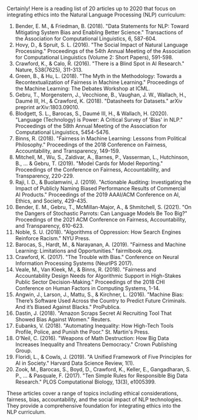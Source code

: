 Certainly! Here is a reading list of 20 articles up to 2020 that focus on integrating ethics into the Natural Language Processing (NLP) curriculum:

1. Bender, E. M., & Friedman, B. (2018). "Data Statements for NLP: Toward Mitigating System Bias and Enabling Better Science." Transactions of the Association for Computational Linguistics, 6, 587-604.
2. Hovy, D., & Spruit, S. L. (2016). "The Social Impact of Natural Language Processing." Proceedings of the 54th Annual Meeting of the Association for Computational Linguistics (Volume 2: Short Papers), 591-598.
3. Crawford, K., & Calo, R. (2016). "There is a Blind Spot in AI Research." Nature, 538(7625), 311-313.
4. Green, B., & Hu, L. (2018). "The Myth in the Methodology: Towards a Recontextualization of Fairness in Machine Learning." Proceedings of the Machine Learning: The Debates Workshop at ICML.
5. Gebru, T., Morgenstern, J., Vecchione, B., Vaughan, J. W., Wallach, H., Daumé III, H., & Crawford, K. (2018). "Datasheets for Datasets." arXiv preprint arXiv:1803.09010.
6. Blodgett, S. L., Barocas, S., Daumé III, H., & Wallach, H. (2020). "Language (Technology) is Power: A Critical Survey of 'Bias' in NLP." Proceedings of the 58th Annual Meeting of the Association for Computational Linguistics, 5454-5476.
7. Binns, R. (2018). "Fairness in Machine Learning: Lessons from Political Philosophy." Proceedings of the 2018 Conference on Fairness, Accountability, and Transparency, 149-159.
8. Mitchell, M., Wu, S., Zaldivar, A., Barnes, P., Vasserman, L., Hutchinson, B., ... & Gebru, T. (2019). "Model Cards for Model Reporting." Proceedings of the Conference on Fairness, Accountability, and Transparency, 220-229.
9. Raji, I. D., & Buolamwini, J. (2019). "Actionable Auditing: Investigating the Impact of Publicly Naming Biased Performance Results of Commercial AI Products." Proceedings of the 2019 AAAI/ACM Conference on AI, Ethics, and Society, 429-435.
10. Bender, E. M., Gebru, T., McMillan-Major, A., & Shmitchell, S. (2021). "On the Dangers of Stochastic Parrots: Can Language Models Be Too Big?" Proceedings of the 2021 ACM Conference on Fairness, Accountability, and Transparency, 610-623.
11. Noble, S. U. (2018). "Algorithms of Oppression: How Search Engines Reinforce Racism." NYU Press.
12. Barocas, S., Hardt, M., & Narayanan, A. (2019). "Fairness and Machine Learning: Limitations and Opportunities." fairmlbook.org.
13. Crawford, K. (2017). "The Trouble with Bias." Conference on Neural Information Processing Systems (NeurIPS 2017).
14. Veale, M., Van Kleek, M., & Binns, R. (2018). "Fairness and Accountability Design Needs for Algorithmic Support in High-Stakes Public Sector Decision-Making." Proceedings of the 2018 CHI Conference on Human Factors in Computing Systems, 1-14.
15. Angwin, J., Larson, J., Mattu, S., & Kirchner, L. (2016). "Machine Bias: There’s Software Used Across the Country to Predict Future Criminals. And it’s Biased Against Blacks." ProPublica.
16. Dastin, J. (2018). "Amazon Scraps Secret AI Recruiting Tool That Showed Bias Against Women." Reuters.
17. Eubanks, V. (2018). "Automating Inequality: How High-Tech Tools Profile, Police, and Punish the Poor." St. Martin's Press.
18. O'Neil, C. (2016). "Weapons of Math Destruction: How Big Data Increases Inequality and Threatens Democracy." Crown Publishing Group.
19. Floridi, L., & Cowls, J. (2019). "A Unified Framework of Five Principles for AI in Society." Harvard Data Science Review, 1(1).
20. Zook, M., Barocas, S., Boyd, D., Crawford, K., Keller, E., Gangadharan, S. P., ... & Pasquale, F. (2017). "Ten Simple Rules for Responsible Big Data Research." PLOS Computational Biology, 13(3), e1005399.

These articles cover a range of topics including ethical considerations, fairness, bias, accountability, and the social impact of NLP technologies. They provide a comprehensive foundation for integrating ethics into the NLP curriculum.